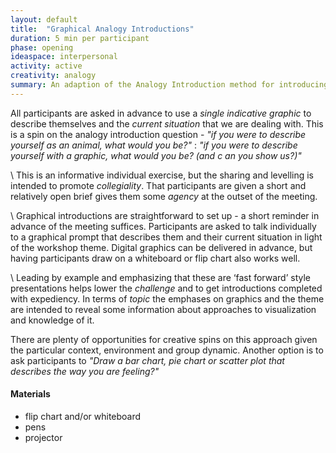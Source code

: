 ```yaml
---
layout: default
title:  "Graphical Analogy Introductions"
duration: 5 min per participant
phase: opening
ideaspace: interpersonal
activity: active
creativity: analogy
summary: An adaption of the Analogy Introduction method for introducing, with a graphical twist to get participants thinking visually.
---
```

All participants are asked in advance to use a _single indicative graphic_ to describe themselves and the _current situation_ that we are dealing with. This is a spin on the analogy introduction question - _"if you were to describe yourself as an animal, what would you be?"_ : _"if you were to describe yourself with a graphic, what would you be? (and c an you show us?)"_

\\
This is an informative individual exercise, but the sharing and levelling is intended to promote _collegiality_. That participants are given a short and relatively open brief gives them some _agency_ at the outset of the meeting.

\\
Graphical introductions are straightforward to set up - a short reminder in advance of the meeting suffices. Participants are asked to talk individually to a graphical prompt that describes them and their current situation in light of the workshop theme. Digital graphics can be delivered in advance, but having participants draw on a whiteboard or flip chart also works well.

\\
Leading by example and emphasizing that these are ‘fast forward’ style presentations helps lower the _challenge_ and to get introductions completed with expediency. In terms of _topic_ the emphases on graphics and the theme are intended to reveal some information about approaches to visualization and knowledge of it.

There are plenty of opportunities for creative spins on this approach given the particular context, environment and group dynamic. Another option is to ask participants to _"Draw a bar chart, pie chart or scatter plot that describes the way you are feeling?"_

#### Materials
- flip chart and/or whiteboard
- pens
- projector
